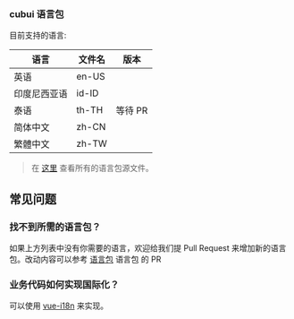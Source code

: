 ### cubui 语言包

目前支持的语言:

| 语言         | 文件名 | 版本      |
|--------------|--------|-----------|
| 英语         | en-US  |  |
| 印度尼西亚语 | id-ID  |  |
| 泰语         | th-TH  | 等待 PR   |
| 简体中文     | zh-CN  |  |
| 繁體中文     | zh-TW  |  |

> 在 [这里](https://github.com/cubfe/cubui/tree/v4/src/packages/locale/lang) 查看所有的语言包源文件。

## 常见问题

### 找不到所需的语言包？

如果上方列表中没有你需要的语言，欢迎给我们提 Pull Request 来增加新的语言包。改动内容可以参考 [语言包](https://github.com/cubfe/cubui/tree/v4/src/packages/locale/lang) 语言包 的 PR

### 业务代码如何实现国际化？

可以使用 [vue-i18n](https://github.com/kazupon/vue-i18n) 来实现。